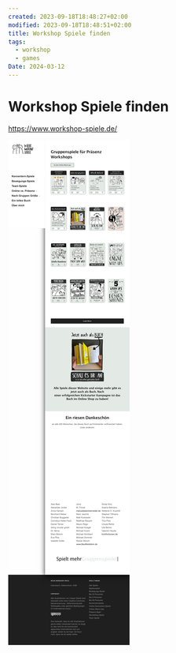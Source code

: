 ```yaml
---
created: 2023-09-18T18:48:27+02:00
modified: 2023-09-18T18:48:51+02:00
title: Workshop Spiele finden
tags:
  - workshop
  - games
Date: 2024-03-12
---
```


# Workshop Spiele finden


https://www.workshop-spiele.de/

![](_asset/2023-09-18_WorkshopSpielefinden_image_1.png)